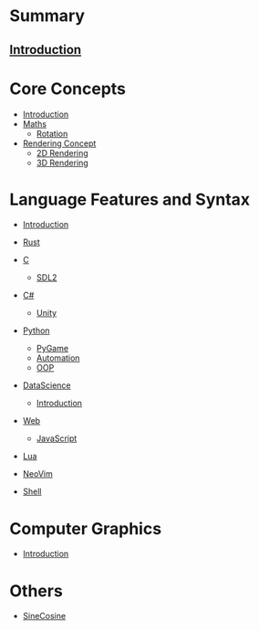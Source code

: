 # Summary
[Introduction](./README.md)
---

# Core Concepts
- [Introduction]()
- [Maths]()
  - [Rotation](./Concepts/rotation.md)
- [Rendering Concept]()
  - [2D Rendering]()
  - [3D Rendering]()

# Language Features and Syntax
- [Introduction]()

- [Rust](./ProgrammingLanguage/Rust/rust.md)

- [C]()
  - [SDL2]()

- [C#]()
  - [Unity]()

- [Python]()
  - [PyGame]()
  - [Automation]()
  - [OOP](./ProgrammingLanguage/Python/OOP.md)

- [DataScience]()
  - [Introduction](./DataScience/Introduction.md)

- [Web]()
  - [JavaScript]()

- [Lua]()

- [NeoVim](./Other/nvim.md)
- [Shell](./Other/shell.md)

# Computer Graphics
  - [Introduction](./ComputerGraphics/introduction.md)

# Others
  - [SineCosine](./Other/sinCosForRotationDerivation.md)
